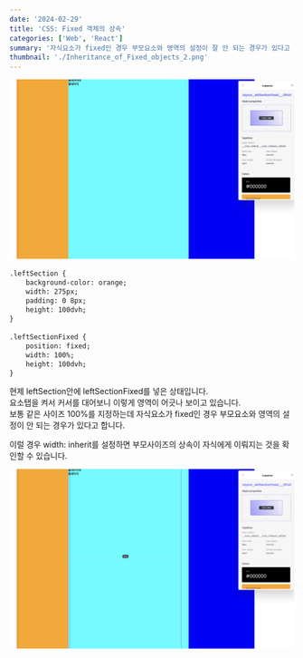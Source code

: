```yaml
---
date: '2024-02-29'
title: 'CSS: Fixed 객체의 상속'
categories: ['Web', 'React']
summary: '자식요소가 fixed인 경우 부모요소와 영역의 설정이 잘 안 되는 경우가 있다고 합니다.'
thumbnail: './Inheritance_of_Fixed_objects_2.png'
---
```


<center>

![Attached Photo 1](./Inheritance_of_Fixed_objects_1.png)

</center>

```tsx
.leftSection {
    background-color: orange;
    width: 275px;
    padding: 0 8px;
    height: 100dvh;
}

.leftSectionFixed {
    position: fixed;
    width: 100%;
    height: 100dvh;
}
```

현제 leftSection안에 leftSectionFixed를 넣은 상태입니다. <br>
요소탭을 켜서 커서를 대어보니 이렇게 영역이 어긋나 보이고 있습니다.<br>
보통 같은 사이즈 100%를 지정하는데 자식요소가 fixed인 경우 부모요소와 영역의 설정이 안 되는 경우가 있다고 합니다.

이럴 경우 width: inherit를 설정하면 부모사이즈의 상속이 자식에게 이뤄지는 것을 확인할 수 있습니다.

<center>

![Attached Photo 1](./Inheritance_of_Fixed_objects_2.png)

</center>
